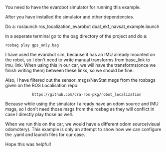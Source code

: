 You need to have the evarobot simulator for running this example.

After you have installed the simulator and other dependencies.


Do a: 		roslaunch ros_localization_evarobot dual_ekf_navsat_example.launch 

In a seperate terminal go to the bag directory of the project and do a:

	rosbag play gps_only.bag

I have used the evarobot sim, because it has an IMU already mounted on the robot, so I don't need to write manual transforms from base_link to imu_link. When using this in our car, we will have the transforms(once we finish writing them) between these links, so we should be fine.

Also, I have filtered out the sensor_msgs/NavStat msgs from the rosbags given on the ROS Localisation repo: 
				
				https://github.com/cra-ros-pkg/robot_localization

Because while using the simulator I already have an odom source and IMU msgs, so I don't need those msgs from the rosbag as they will conflict in case I directly play those as well.

When we run this on the car, we would have a different odom source(visual odomotery). This example is only an attempt to show how we can configure the .yaml and launch files for our case.

Hope this was helpful!
